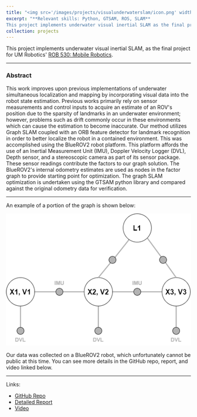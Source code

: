 ```yaml
---
title: "<img src='/images/projects/visualunderwaterslam/icon.png' width='50'> ROB 530: Visual Underwater SLAM"
excerpt: "**Relevant skills: Python, GTSAM, ROS, SLAM** 
This project implements underwater visual inertial SLAM as the final project for UM Robotics' ROB 530: Mobile Robotics. The problem is formulated in GTSAM as pose-graph SLAM with ORB features for underwater landmarks. It was tested on a dataset collected by a BlueROV2 robot."
collection: projects
---
```


This project implements underwater visual inertial SLAM, as the final project for UM Robotics' [ROB 530: Mobile Robotics](https://github.com/UMich-CURLY-teaching/UMich-ROB-530-public).    

---

### Abstract
This work improves upon previous implementations of underwater simultaneous localization and mapping by incorporating visual data into the robot state estimation.  Previous works primarily rely on sensor measurements and control inputs to acquire an estimate of an ROV's position due to the sparsity of landmarks in an underwater environment; however, problems such as drift commonly occur in these environments which can cause the estimation to become inaccurate.  Our method utilizes Graph SLAM coupled with an ORB feature detector for landmark recognition in order to better localize the robot in a contained environment.  This was accomplished using the BlueROV2 robot platform.  This platform affords the use of an Inertial Measurement Unit (IMU), Doppler Velocity Logger (DVL), Depth sensor, and a stereoscopic camera as part of its sensor package.  These sensor readings contribute the factors to our graph solution. The BlueROV2's internal odometry estimates are used as nodes in the factor graph to provide starting point for optimization.  The graph SLAM optimization is undertaken using the GTSAM python library and compared against the original odometry data for verification.

---

An example of a portion of the graph is shown below:

<img src="/images/projects/visualunderwaterslam/graph.png">

Our data was collected on a BlueROV2 robot, which unfortunately cannot be public at this time. You can see more details in the GitHub repo, report, and video linked below.

---

Links:
* [GitHub Repo](https://github.com/hvak/visual-underwater-slam)
* [Detailed Report](https://hvak.io/files/ROB_530_FINAL_PROJECT_REPORT.pdf)
* [Video](https://www.youtube.com/watch?v=LLFDb0DvM18)